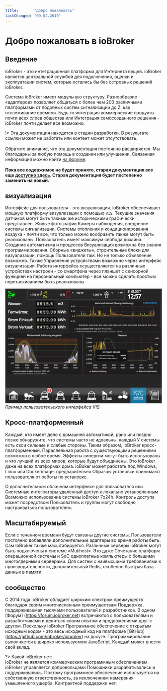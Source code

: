 ```yaml
---
title:       "Добро пожаловать"
lastChanged: "09.02.2019"
---
```


# Добро пожаловать в ioBroker

## Введение

ioBroker - это интеграционная платформа для Интернета вещей.
ioBroker является центральной службой для подключения, оценки и эксплуатации
систем, которые остались бы без островных решений ioBroker.

Система ioBroker имеет модульную структуру. Разнообразие «адаптеров»
позволяет общаться с более чем 200 различными платформами
от подобных систем сигнализации до Z, как отслеживание времени. Будь то интеграция
коммерческие продукты почти всех слоев общества или
Интеграция самосозданного решения - ioBroker почти делает
все возможно.

!> Эта документация находится в стадии разработки. В результате ссылки
   может не работать или контент может отсутствовать.
   <br> <br>
   Обратите внимание, что эта документация постоянно расширяется. Мы
   благодарны за любую помощь в создании или улучшении. Связанная информация
   можно найти [на форуме][].
   <br> <br>
   **Пока все содержимое не будет принято, старая документация
   все еще [доступно здесь][]. Старая документация будет постепенно
   заменить на новый.**

## визуализация

Интерфейс для пользователя - это визуализация. ioBroker
обеспечивает мощную платформу визуализации с помощью `VIS`.
Текущие значения датчиков могут быть такими же историческими
графически представлен. Живые фотографии
Камеры наблюдения, внедрение системы сигнализации,
Системы отопления и кондиционирования воздуха - почти все, что только можно вообразить
 также могут быть реализованы. Пользователь имеет максимум
 свобода дизайна. Создание автоматизма и процессов
 Визуализация возможна без знания программирования.
 Сборные «виджеты», строительные блоки для визуализации, помощь
 Пользователи там. Но не только объявление возможно. Также
 Управление устройствами возможно через интерфейс визуализации.
 Работа интерфейса осуществляется на различных устройствах
 настроен - со смартфона через планшет с сенсорной функцией
 на персональный компьютер - все можно сделать простым перетаскиванием
 быть реализованы.

![VIS](media/vis2.png ':size=600')  
*Пример пользовательского интерфейса VIS*

## Кросс-платформенный

Каждый, кто имеет дело с домашней автоматикой, рано или поздно
позже обнаружите, что системы часто не идеальны. каждый
У системы есть свои сильные и слабые стороны. Таким образом, ioBroker
кросс-платформенный. Параллельная работа с существующими решениями
возможно в любое время. Эффекты синергии могут быть использованы и что
лучший из всех миров, которые будут объединены. Это ioBroker
даже на всех платформах дома. ioBoker может работать под Windows,
Linux или Dockerimage. предварительно
Образцы установки принимают пользователя от работы по установке.

О дополнительном облачном интерфейсе для пользователя или
Системные интеграторы удаленный доступ к локально установленным
Возможно использование системы ioBroker 7x24h. Контроль доступа может посредством
Пользователь и группы могут свободно настраиваться пользователем.

## Масштабируемый

Если с течением времени будут связаны другие системы,
Пользователи постоянно добавляли дополнительные адаптеры во время работы
быть. Сам IoBroker также масштабируется. Различные серверы ioBroker
могут быть подключены к системе «Mutihost». Это даже
Сочетание платформ операционной системы и
SoC одноплатные компьютеры с большими многоядерными серверами.
Для систем с наивысшими требованиями к производительности, дополнительный Redis,
особенно быстрая база данных в памяти.

## сообщество

С 2014 года ioBroker обладает широким спектром преимуществ благодаря своим многочисленным преимуществам
Поддержка, поддерживаемая тысячами пользователей и разработчиков. В одном
[Форум] (https://forum.iobroker.net) встречаются с пользователями и разработчиками
и делиться своим опытом и предложениями друг с другом. Поскольку ioBroker
Программное обеспечение с открытым исходным кодом - это весь исходный код на платформе
[GitHub] (https://github.com/iobroker/iobroker) на досуге.
Программирование выполняется в широко используемом JavaScript.
Каждый может внести свой вклад.

?> Какой ioBroker нет:  
   ioBroker не является коммерческим программным обеспечением. ioBroker управляется добровольцами
   Помощники разрабатывались и поддерживались. Поэтому программное обеспечение используется
   на собственную ответственность, за исключением намерения умышленного ущерба.
   Контрактной поддержки нет.

[на форуме]: https://forum.iobroker.net/viewtopic.php?f=8&t=16933
[доступно здесь]: http://www.iobroker.net/docu/?lang=ru